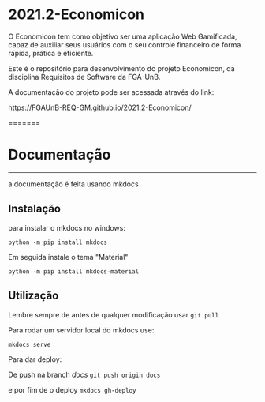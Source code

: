 # 2021.2-Economicon

O Economicon tem como objetivo ser uma aplicação Web Gamificada, capaz de auxiliar seus usuários com o seu controle financeiro de forma rápida, prática e eficiente.


Este é o repositório para desenvolvimento do projeto Economicon, da disciplina Requisitos de Software da FGA-UnB.

A documentação do projeto pode ser acessada através do link:
<link> https://FGAUnB-REQ-GM.github.io/2021.2-Economicon/ <link>

=======

# Documentação
---
a documentação é feita usando mkdocs
## Instalação

para instalar o mkdocs no windows:

``` python -m pip install mkdocs ```

Em seguida instale o tema "Material"    

 ``` python -m pip install mkdocs-material ```

## Utilização
Lembre sempre de antes de qualquer modificação usar ``` git pull ```

Para rodar um servidor local do mkdocs use:
    
```mkdocs serve ```

Para dar deploy:
    
De push na branch *docs* ``` git push origin docs ```
    
e por fim de o deploy    ``` mkdocs gh-deploy ``` 

